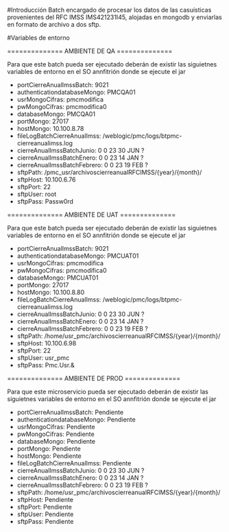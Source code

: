 #Introducción
Batch encargado de procesar los datos de las casuísticas provenientes del RFC IMSS IMS421231I45, alojadas en mongodb y enviarlas en formato de archivo a dos sftp.

#Variables de entorno

============== AMBIENTE DE QA ==============

Para que este batch pueda ser ejecutado deberán de existir las siguietnes variables de entorno en el SO annfitrión donde se ejecute el jar

- portCierreAnualImssBatch: 9021
- authenticationdatabaseMongo: PMCQA01
- usrMongoCifras: pmcmodifica
- pwMongoCifras: pmcmodifica0
- databaseMongo: PMCQA01
- portMongo: 27017
- hostMongo: 10.100.8.78
- fileLogBatchCierreAnualImss: /weblogic/pmc/logs/btpmc-cierreanualimss.log
- cierreAnualImssBatchJunio: 0 0 23 30 JUN ?
- cierreAnualImssBatchEnero: 0 0 23 14 JAN ?
- cierreAnualImssBatchFebrero: 0 0 23 19 FEB ?
- sftpPath: /pmc_usr/archivoscierreanualRFCIMSS/{year}/{month}/ 
- sftpHost: 10.100.6.76
- sftpPort: 22
- sftpUser: root
- sftpPass: Passw0rd

============== AMBIENTE DE UAT ==============

Para que este batch pueda ser ejecutado deberán de existir las siguietnes variables de entorno en el SO annfitrión donde se ejecute el jar

- portCierreAnualImssBatch: 9021
- authenticationdatabaseMongo: PMCUAT01
- usrMongoCifras: pmcmodifica
- pwMongoCifras: pmcmodifica0
- databaseMongo: PMCUAT01
- portMongo: 27017
- hostMongo: 10.100.8.80
- fileLogBatchCierreAnualImss: /weblogic/pmc/logs/btpmc-cierreanualimss.log
- cierreAnualImssBatchJunio: 0 0 23 30 JUN ?
- cierreAnualImssBatchEnero: 0 0 23 14 JAN ?
- cierreAnualImssBatchFebrero: 0 0 23 19 FEB ?
- sftpPath: /home/usr_pmc/archivoscierreanualRFCIMSS/{year}/{month}/
- sftpHost: 10.100.6.98
- sftpPort: 22
- sftpUser: usr_pmc
- sftpPass: Pmc.Usr.&


============== AMBIENTE DE PROD ==============

Para que este microservicio pueda ser ejecutado deberán de existir las siguietnes variables de entorno en el SO annfitrión donde se ejecute el jar

- portCierreAnualImssBatch: Pendiente
- authenticationdatabaseMongo: Pendiente
- usrMongoCifras: Pendiente
- pwMongoCifras: Pendiente
- databaseMongo: Pendiente
- portMongo: Pendiente
- hostMongo: Pendiente
- fileLogBatchCierreAnualImss: Pendiente
- cierreAnualImssBatchJunio: 0 0 23 30 JUN ?
- cierreAnualImssBatchEnero: 0 0 23 14 JAN ?
- cierreAnualImssBatchFebrero: 0 0 23 19 FEB ?
- sftpPath: /home/usr_pmc/archivoscierreanualRFCIMSS/{year}/{month}/
- sftpHost: Pendiente
- sftpPort: Pendiente
- sftpUser: Pendiente
- sftpPass: Pendiente



